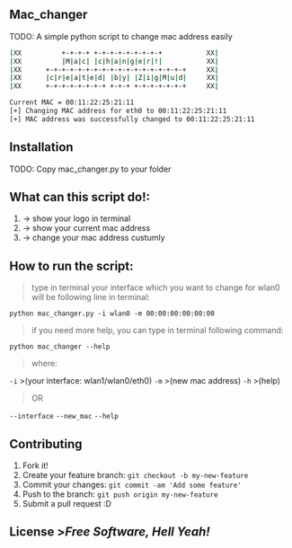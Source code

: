 ## Mac_changer

TODO: A simple python script to change mac address easily
```sh
|XX          +-+-+-+ +-+-+-+-+-+-+-+-+           XX|
|XX          |M|a|c| |c|h|a|n|g|e|r|!|           XX|
|XX      +-+-+-+-+-+-+-+-+-+-+-+-+-+-+-+-+-+     XX|
|XX      |c|r|e|a|t|e|d| |b|y| |Z|i|g|M|u|d|     XX|
|XX      +-+-+-+-+-+-+-+ +-+-+ +-+-+-+-+-+-+     XX|

Current MAC = 00:11:22:25:21:11
[+] Changing MAC address for eth0 to 00:11:22:25:21:11
[+] MAC address was successfully changed to 00:11:22:25:21:11
```

## Installation

TODO: Copy mac_changer.py to your folder 

## What can this script do!:

1. -> show your logo in terminal
2. -> show your current mac address
3. -> change your mac address custumly
## How to run the script:

>type in terminal your interface which you want to change for wlan0 will be following line in terminal: 

`python mac_changer.py -i wlan0 -m 00:00:00:00:00:00`

>if you need more help, you can type in terminal following command:
 
 `python mac_changer --help`
 
>where: 

`-i` >(your interface: wlan1/wlan0/eth0)
`-m` >(new mac address)
`-h` >(help)

>OR

`--interface`
`--new_mac`
`--help`

## Contributing

1. Fork it!
2. Create your feature branch: `git checkout -b my-new-feature`
3. Commit your changes: `git commit -am 'Add some feature'`
4. Push to the branch: `git push origin my-new-feature`
5. Submit a pull request :D

## License >*Free Software, Hell Yeah!*

